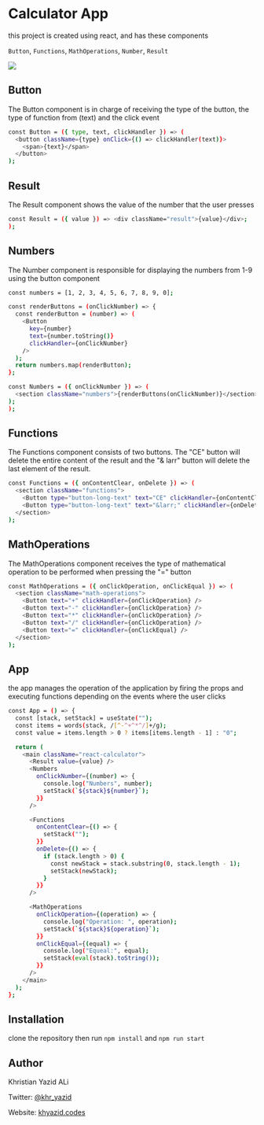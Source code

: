 # Calculator App

this project is created using react, and has these components

`Button`, `Functions`, `MathOperations`, `Number`, `Result`

![](https://i.imgur.com/GigLTeh.jpg)

## Button

The Button component is in charge of receiving the type of the button, the type of function from (text) and the click event
``` bash
const Button = ({ type, text, clickHandler }) => (
  <button className={type} onClick={() => clickHandler(text)}>
    <span>{text}</span>
  </button>
);
```
## Result
The Result component shows the value of the number that the user presses
``` bash
const Result = ({ value }) => <div className="result">{value}</div>;
);
```
## Numbers
The Number component is responsible for displaying the numbers from 1-9
using the button component
``` bash
const numbers = [1, 2, 3, 4, 5, 6, 7, 8, 9, 0];

const renderButtons = (onClickNumber) => {
  const renderButton = (number) => (
    <Button
      key={number}
      text={number.toString()}
      clickHandler={onClickNumber}
    />
  );
  return numbers.map(renderButton);
};

const Numbers = ({ onClickNumber }) => (
  <section className="numbers">{renderButtons(onClickNumber)}</section>
);
);
```
## Functions
The Functions component consists of two buttons. The "CE" button will delete the entire content of the result and the "& larr" button will delete the last element of the result.
``` bash
const Functions = ({ onContentClear, onDelete }) => (
  <section className="functions">
    <Button type="button-long-text" text="CE" clickHandler={onContentClear} />
    <Button type="button-long-text" text="&larr;" clickHandler={onDelete} />
  </section>
);
```
## MathOperations
The MathOperations component receives the type of mathematical operation to be performed when pressing the "=" button
``` bash
const MathOperations = ({ onClickOperation, onClickEqual }) => (
  <section className="math-operations">
    <Button text="+" clickHandler={onClickOperation} />
    <Button text="-" clickHandler={onClickOperation} />
    <Button text="*" clickHandler={onClickOperation} />
    <Button text="/" clickHandler={onClickOperation} />
    <Button text="=" clickHandler={onClickEqual} />
  </section>
);
```
## App
the app manages the operation of the application by firing the props and executing functions depending on the events where the user clicks
```bash
const App = () => {
  const [stack, setStack] = useState("");
  const items = words(stack, /[^-^+^*^/]+/g);
  const value = items.length > 0 ? items[items.length - 1] : "0";

  return (
    <main className="react-calculator">
      <Result value={value} />
      <Numbers
        onClickNumber={(number) => {
          console.log("Numbers", number);
          setStack(`${stack}${number}`);
        }}
      />

      <Functions
        onContentClear={() => {
          setStack("");
        }}
        onDelete={() => {
          if (stack.length > 0) {
            const newStack = stack.substring(0, stack.length - 1);
            setStack(newStack);
          }
        }}
      />

      <MathOperations
        onClickOperation={(operation) => {
          console.log("Operation: ", operation);
          setStack(`${stack}${operation}`);
        }}
        onClickEqual={(equal) => {
          console.log("Equeal:", equal);
          setStack(eval(stack).toString());
        }}
      />
    </main>
  );
};
```
## Installation
clone the repository then run `npm install` and `npm run start`

## Author
Khristian Yazid ALi

Twitter: [@khr_yazid](https://twitter.com/khr_yazid)

Website: [khyazid.codes](https://khyazid.codes/)

